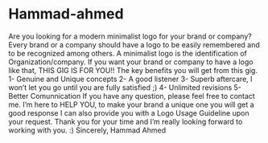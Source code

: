 # Hammad-ahmed
Are you looking for a modern minimalist logo for your brand or company? Every brand or a company should have a logo to be easily remembered and to be recognized among others. A minimalist logo is the identification of Organization/company.  If you want your brand or company to have a logo like that, THIS GIG IS FOR YOU!!  The key benefits you will get from this gig. 1- Genuine and Unique concepts 2- A good listener 3- Superb aftercare, I won’t let you go until you are fully satisfied ;) 4- Unlimited revisions 5- Better Comunnication  If you have any question, please feel free to contact me. I’m here to HELP YOU, to make your brand a unique one you will get a good response  I can also provide you with a Logo Usage Guideline upon your request. Thank you for your time and I’m really looking forward to working with you. :)   Sincerely, Hammad Ahmed
